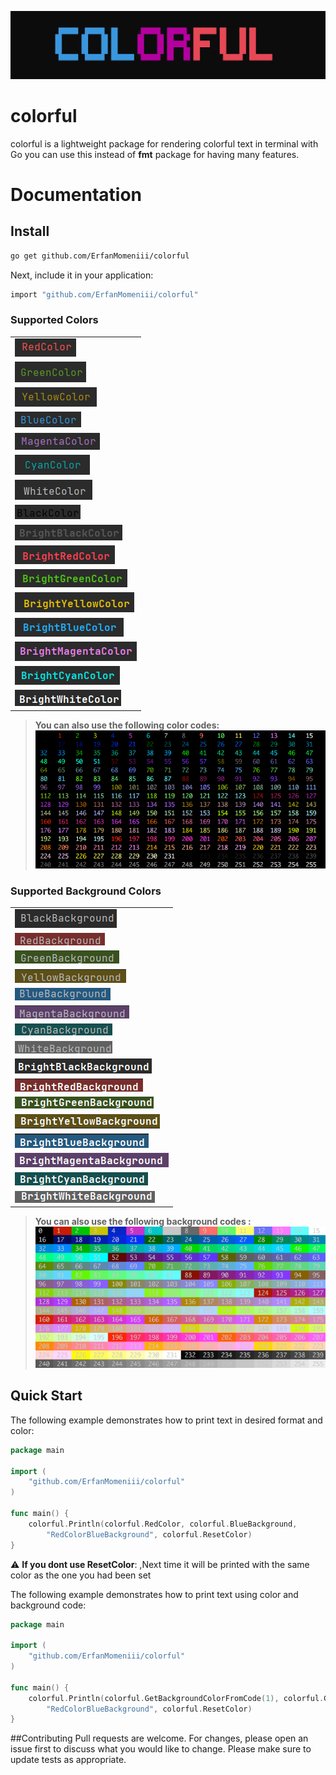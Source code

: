![image description](./assets/photo/logo.png)

# colorful

colorful is a lightweight package for rendering colorful text in terminal with Go you can use this instead of **fmt** package for having many features.


# Documentation
## Install
```bash
go get github.com/ErfanMomeniii/colorful
```   
Next, include it in your application:
```bash
import "github.com/ErfanMomeniii/colorful"
``` 
### Supported Colors

|                                                                 |
|:----------------------------------------------------------------|
| ![red color](./assets/photo/colors/Red.png)                     |
| ![green color](./assets/photo/colors/Green.png)                 |
| ![yellow color](./assets/photo/colors/Yellow.png)               |
| ![blue color](./assets/photo/colors/Blue.png)                   |
| ![magenta color](./assets/photo/colors/Magenta.png)             |
| ![cyan color](./assets/photo/colors/Cyan.png)                   |
| ![white color](./assets/photo/colors/White.png)                 | 
| ![black color](./assets/photo/colors/Black.png)                 |
| ![brightBlack color](./assets/photo/colors/BrightBlack.png)     |
| ![brightRed color](./assets/photo/colors/BrightRed.png)         |
| ![brightGreen color](./assets/photo/colors/BrightGreen.png)     |
| ![brightYellow color](./assets/photo/colors/BrightYellow.png)   |
| ![brightBlue color](./assets/photo/colors/BrightBlue.png)       |
| ![brightMagenta color](./assets/photo/colors/BrightMagenta.png) |
| ![brightCyan color](./assets/photo/colors/BrightCyan.png)       |
| ![brightWhite color](./assets/photo/colors/BrightWhite.png)     |
>**You can also use the following color codes:
>![color code](./assets/photo/colors/code.png)**

### Supported Background Colors
|                                                                      |
|:---------------------------------------------------------------------| 
| ![black background](./assets/photo/backgrounds/Black.png)                 |
| ![red background](./assets/photo/backgrounds/Red.png)                     |
| ![green background](./assets/photo/backgrounds/Green.png)                 |
| ![yellow background](./assets/photo/backgrounds/Yellow.png)               |
| ![blue background](./assets/photo/backgrounds/Blue.png)                   |
| ![magenta background](./assets/photo/backgrounds/Magenta.png)             |
| ![cyan background](./assets/photo/backgrounds/Cyan.png)                   |
| ![white background](./assets/photo/backgrounds/White.png)                 |
| ![brightBlack background](./assets/photo/backgrounds/BrightBlack.png)     |
| ![brightRed background](./assets/photo/backgrounds/BrightRed.png)         |
| ![brightGreen background](./assets/photo/backgrounds/BrightGreen.png)     |
| ![brightYellow background](./assets/photo/backgrounds/BrightYellow.png)   |
| ![brightBlue background](./assets/photo/backgrounds/BrightBlue.png)       |
| ![brightMagenta background](./assets/photo/backgrounds/BrightMagenta.png) |
| ![brightCyan background](./assets/photo/backgrounds/BrightCyan.png)       |
| ![brightWhite background](./assets/photo/backgrounds/BrightWhite.png)     |
>**You can also use the following background codes :
>![color code](./assets/photo/backgrounds/code.png)**

## Quick Start

The following example demonstrates how to print text in desired format and color:
```go
package main

import (
	"github.com/ErfanMomeniii/colorful"
)

func main() {
	colorful.Println(colorful.RedColor, colorful.BlueBackground, 
		"RedColorBlueBackground", colorful.ResetColor)
}

```
:warning: **If you dont use ResetColor**:  ,Next time it will be printed with the same color as the one you had been set 

The following example demonstrates how to print text using color and background code:
```go
package main

import (
	"github.com/ErfanMomeniii/colorful"
)

func main() {
	colorful.Println(colorful.GetBackgroundColorFromCode(1), colorful.GetBackgroundColorFromCode(4), 
		"RedColorBlueBackground", colorful.ResetColor)
}

```
##Contributing
Pull requests are welcome. For changes, please open an issue first to discuss what you would like to change.
Please make sure to update tests as appropriate.